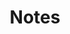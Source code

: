 ---
title: "Notes"
layout: category
taxonomy: notes
permalink: /notes/
excerpt: "Learning notes I take. Left here for the world to see!"
entries_layout: grid
classes: wide
---